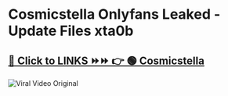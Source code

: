 
 # Cosmicstella Onlyfans Leaked - Update Files xta0b

## <h2><a href="https://clipsfans.com/Cosmicstella&ref=git">🔗 Click to LINKS ⏩⏩ 👉 🟢 Cosmicstella </a></h2>

<a href="https://clipsfans.com/Cosmicstella&ref=git" rel="nofollow" data-target="animated-image.originalLink"><img src="https://i.ibb.co.com/xMMVF88/686577567.gif" alt="Viral Video Original" style="max-width: 100%; display: inline-block;" data-target="animated-image.originalImage"></a>

